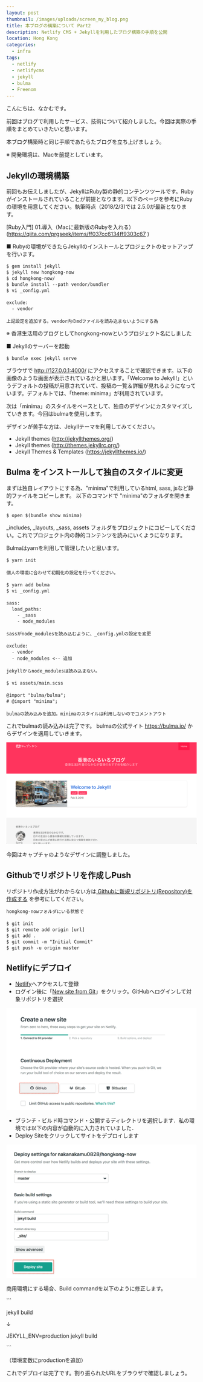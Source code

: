```yaml
---
layout: post
thumbnail: /images/uploads/screen_my_blog.png
title: 本ブログの構築について Part2
description: Netlify CMS + Jekyllを利用したブログ構築の手順を公開
location: Hong Kong
categories:
  - infra
tags:
  - netlify
  - netlifycms
  - jekyll
  - bulma
  - Freenom
---
```

こんにちは、なかむです。

前回はブログで利用したサービス、技術について紹介しました。今回は実際の手順をまとめていきたいと思います。

本ブログ構築時と同じ手順であたらたブログを立ち上げましょう。

※ 開発環境は、Macを前提としています。

## Jekyllの環境構築

前回もお伝えしましたが、JekyllはRuby製の静的コンテンツツールです。Rubyがインストールされていることが前提となります。以下のページを参考にRubyの環境を用意してください。執筆時点（2018/2/3)では 2.5.0が最新となります。

\[Ruby入門] 01.導入（Macに最新版のRubyを入れる）(<https://qiita.com/prgseek/items/ff037cc6134ff9303c67> )

■ Rubyの環境ができたらJekyllのインストールとプロジェクトのセットアップを行います。

```
$ gem install jekyll
$ jekyll new hongkong-now
$ cd hongkong-now/
$ bundle install --path vendor/bundler
$ vi _config.yml

exclude:
  - vendor

上記設定を追加する。vendor内のmdファイルを読み込まないようにする為
```

※ 香港生活用のブログとしてhongkong-nowというプロジェクト名にしました

■ Jekyllのサーバーを起動

```
$ bundle exec jekyll serve
```

ブラウザで <http://127.0.0.1:4000/> にアクセスすることで確認できます。以下の画像のような画面が表示されているかと思います。「Welcome to Jekyll!」というデフォルトの投稿が用意されていて、投稿の一覧＆詳細が見れるようになっています。デフォルトでは、「theme: minima」が利用されています。

次は「minima」のスタイルをベースとして、独自のデザインにカスタマイズしていきます。今回はbulmaを使用します。

デザインが苦手な方は、Jekyllテーマを利用してみてください。

* Jekyll themes (<http://jekyllthemes.org/>)
* Jekyll themes (<http://themes.jekyllrc.org/>)
* Jekyll Themes & Templates (<https://jekyllthemes.io/>)

## 

## Bulma をインストールして独自のスタイルに変更

まずは独自レイアウトにする為、"minima"で利用しているhtml, sass, jsなど静的ファイルをコピーします。
以下のコマンドで "minima"のフォルダを開きます。

```
$ open $(bundle show minima)
```

_includes, _layouts, _sass, assets フォルダをプロジェクトにコピーしてください。これでプロジェクト内の静的コンテンツを読みにいくようになります。

Bulmaはyarnを利用して管理したいと思います。

```
$ yarn init

個人の環境に合わせて初期化の設定を行ってください。

$ yarn add bulma
$ vi _config.yml

sass:
  load_paths:
    - _sass
    - node_modules

sassがnode_modulesを読み込むように、_config.ymlの設定を変更

exclude:
  - vendor
  - node_modules <-- 追加

jekyllからnode_modulesは読み込まない。

$ vi assets/main.scss

@import "bulma/bulma";
# @import "minima";

bulmaの読み込みを追加。minimaのスタイルは利用しないのでコメントアウト
```

これでbulmaの読み込みは完了です。
bulmaの公式サイト <https://bulma.io/> からデザインを適用していきます。

![香港ブログ](/images/uploads/screen_hk_blog.png)

今回はキャプチャのようなデザインに調整しました。

## 

## Githubでリポジトリを作成しPush

リポジトリ作成方法がわからない方は[ Githubに新規リポジトリ(Repository)を作成する](https://qiita.com/bakainubau/items/4613dda50a5fa302d212) を参考にしてください。

```
hongkong-nowフォルダにいる状態で

$ git init
$ git remote add origin [url]
$ git add .
$ git commit -m "Initial Commit"
$ git push -u origin master
```

## 

## Netlifyにデプロイ

* [Netlify](https://www.netlify.com/)へアクセスして登録
* ログイン後に「[New site from Git](https://app.netlify.com/start)」をクリック。GitHubへログインして対象リポジトリを選択

![Github連携](/images/uploads/screen_netlify_github.png)

* ブランチ・ビルド時コマンド・公開するディレクトリを選択します．私の環境では以下の内容が自動的に入力されていました．
* Deploy Siteをクリックしてサイトをデプロイします

![Netlify Deploy](/images/uploads/screen_netlify_deploy.png)

商用環境にする場合、Build commandを以下のように修正します。

\`\``

jekyll build

↓

JEKYLL_ENV=production jekyll build

\`\``

（環境変数にproductionを追加）

これでデプロイは完了です。割り振られたURLをブラウザで確認しましょう。
